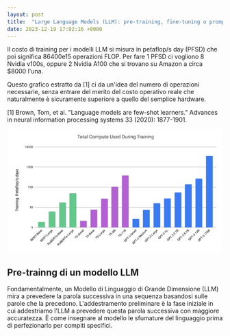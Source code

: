 ```yaml
---
layout: post
title:  "Large Language Models (LLM): pre-training, fine-tuning o prompt engineering"
date: 2023-12-19 17:02:16 +0000
---
```



Il costo di training per i modelli LLM si misura in petaflop/s day (PFSD) che poi significa 86400e15 operazioni FLOP. Per fare 1 PFSD ci vogliono 8 Nvidia v100s, oppure 2 Nvidia A100 che si trovano su Amazon a circa $8000 l'una.

Questo grafico estratto da [1] ci da un'idea del numero di operazioni necessarie, senza entrare del merito del costo operativo reale che naturalmente è sicuramente superiore a quello del semplice hardware.

[1] Brown, Tom, et al. "Language models are few-shot learners." Advances in neural information processing systems 33 (2020): 1877-1901.

![image](/images/training-cost.png)


## Pre-trainng di un modello LLM

Fondamentalmente, un Modello di Linguaggio di Grande Dimensione (LLM) mira a prevedere la parola successiva in una sequenza basandosi sulle parole che la precedono. L'addestramento preliminare è la fase iniziale in cui addestriamo l'LLM a prevedere questa parola successiva con maggiore accuratezza. È come insegnare al modello le sfumature del linguaggio prima di perfezionarlo per compiti specifici.
